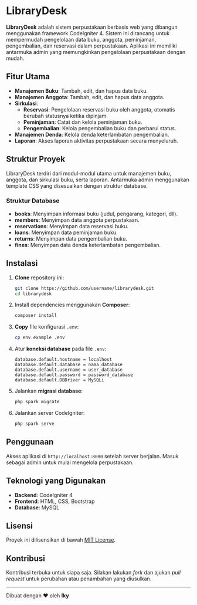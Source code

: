 # LibraryDesk

**LibraryDesk** adalah sistem perpustakaan berbasis web yang dibangun menggunakan framework CodeIgniter 4. Sistem ini dirancang untuk mempermudah pengelolaan data buku, anggota, peminjaman, pengembalian, dan reservasi dalam perpustakaan. Aplikasi ini memiliki antarmuka admin yang memungkinkan pengelolaan perpustakaan dengan mudah.

## Fitur Utama

- **Manajemen Buku**: Tambah, edit, dan hapus data buku.
- **Manajemen Anggota**: Tambah, edit, dan hapus data anggota.
- **Sirkulasi**:
  - **Reservasi**: Pengelolaan reservasi buku oleh anggota, otomatis berubah statusnya ketika dipinjam.
  - **Peminjaman**: Catat dan kelola peminjaman buku.
  - **Pengembalian**: Kelola pengembalian buku dan perbarui status.
- **Manajemen Denda**: Kelola denda keterlambatan pengembalian.
- **Laporan**: Akses laporan aktivitas perpustakaan secara menyeluruh.

## Struktur Proyek

LibraryDesk terdiri dari modul-modul utama untuk manajemen buku, anggota, dan sirkulasi buku, serta laporan. Antarmuka admin menggunakan template CSS yang disesuaikan dengan struktur database.

### Struktur Database

- **books**: Menyimpan informasi buku (judul, pengarang, kategori, dll).
- **members**: Menyimpan data anggota perpustakaan.
- **reservations**: Menyimpan data reservasi buku.
- **loans**: Menyimpan data peminjaman buku.
- **returns**: Menyimpan data pengembalian buku.
- **fines**: Menyimpan data denda keterlambatan pengembalian.

## Instalasi

1. **Clone** repository ini:

   ```bash
   git clone https://github.com/username/librarydesk.git
   cd librarydesk
   ```

2. Install dependencies menggunakan **Composer**:

   ```bash
   composer install
   ```

3. **Copy** file konfigurasi `.env`:

   ```bash
   cp env.example .env
   ```

4. Atur **koneksi database** pada file `.env`:

   ```env
   database.default.hostname = localhost
   database.default.database = nama_database
   database.default.username = user_database
   database.default.password = password_database
   database.default.DBDriver = MySQLi
   ```

5. Jalankan **migrasi database**:

   ```bash
   php spark migrate
   ```

6. Jalankan server CodeIgniter:

   ```bash
   php spark serve
   ```

## Penggunaan

Akses aplikasi di `http://localhost:8080` setelah server berjalan. Masuk sebagai admin untuk mulai mengelola perpustakaan.

## Teknologi yang Digunakan

- **Backend**: CodeIgniter 4
- **Frontend**: HTML, CSS, Bootstrap
- **Database**: MySQL

## Lisensi

Proyek ini dilisensikan di bawah [MIT License](LICENSE).

## Kontribusi

Kontribusi terbuka untuk siapa saja. Silakan lakukan *fork* dan ajukan *pull request* untuk perubahan atau penambahan yang diusulkan.

---

Dibuat dengan ❤️ oleh **Iky**
```
